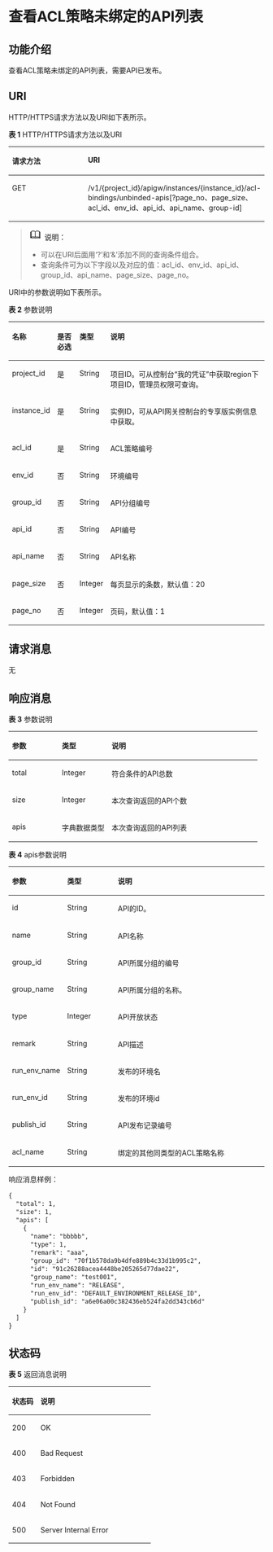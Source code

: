 # 查看ACL策略未绑定的API列表<a name="apig-phapi-180713096"></a>

## 功能介绍<a name="section61570312"></a>

查看ACL策略未绑定的API列表，需要API已发布。

## URI<a name="section17261904"></a>

HTTP/HTTPS请求方法以及URI如下表所示。

**表 1**  HTTP/HTTPS请求方法以及URI

<a name="table7075937"></a>
<table><thead align="left"><tr id="row65440801"><th class="cellrowborder" valign="top" width="34.339999999999996%" id="mcps1.2.3.1.1"><p id="p66213500"><a name="p66213500"></a><a name="p66213500"></a>请求方法</p>
</th>
<th class="cellrowborder" valign="top" width="65.66%" id="mcps1.2.3.1.2"><p id="p61693288"><a name="p61693288"></a><a name="p61693288"></a>URI</p>
</th>
</tr>
</thead>
<tbody><tr id="row31100428"><td class="cellrowborder" valign="top" width="34.339999999999996%" headers="mcps1.2.3.1.1 "><p id="p36106769"><a name="p36106769"></a><a name="p36106769"></a>GET</p>
</td>
<td class="cellrowborder" valign="top" width="65.66%" headers="mcps1.2.3.1.2 "><p id="p38967199"><a name="p38967199"></a><a name="p38967199"></a><span id="ph18750123216442"><a name="ph18750123216442"></a><a name="ph18750123216442"></a>/v1/{project_id}/apigw/instances/{instance_id}</span>/acl-bindings/unbinded-apis[?page_no、page_size、acl_id、env_id、api_id、api_name、group-id]</p>
</td>
</tr>
</tbody>
</table>

>![](public_sys-resources/icon-note.gif) **说明：**   
>-   可以在URI后面用‘?’和‘&’添加不同的查询条件组合。  
>-   查询条件可为以下字段以及对应的值：acl\_id、env\_id、api\_id、group\_id、api\_name、page\_size、page\_no。  

URI中的参数说明如下表所示。

**表 2**  参数说明

<a name="table45607562"></a>
<table><thead align="left"><tr id="row21909387"><th class="cellrowborder" valign="top" width="16%" id="mcps1.2.5.1.1"><p id="p29829884"><a name="p29829884"></a><a name="p29829884"></a>名称</p>
</th>
<th class="cellrowborder" valign="top" width="9%" id="mcps1.2.5.1.2"><p id="p301534"><a name="p301534"></a><a name="p301534"></a>是否必选</p>
</th>
<th class="cellrowborder" valign="top" width="9%" id="mcps1.2.5.1.3"><p id="p24424280"><a name="p24424280"></a><a name="p24424280"></a>类型</p>
</th>
<th class="cellrowborder" valign="top" width="66%" id="mcps1.2.5.1.4"><p id="p32209683"><a name="p32209683"></a><a name="p32209683"></a>说明</p>
</th>
</tr>
</thead>
<tbody><tr id="row15590143542015"><td class="cellrowborder" valign="top" width="16%" headers="mcps1.2.5.1.1 "><p id="p55878963"><a name="p55878963"></a><a name="p55878963"></a>project_id</p>
</td>
<td class="cellrowborder" valign="top" width="9%" headers="mcps1.2.5.1.2 "><p id="p29902160"><a name="p29902160"></a><a name="p29902160"></a>是</p>
</td>
<td class="cellrowborder" valign="top" width="9%" headers="mcps1.2.5.1.3 "><p id="p6155914"><a name="p6155914"></a><a name="p6155914"></a>String</p>
</td>
<td class="cellrowborder" valign="top" width="66%" headers="mcps1.2.5.1.4 "><p id="p28867016"><a name="p28867016"></a><a name="p28867016"></a>项目ID。可从控制台“我的凭证”中获取region下项目ID，管理员权限可查询。</p>
</td>
</tr>
<tr id="row172471935182017"><td class="cellrowborder" valign="top" width="16%" headers="mcps1.2.5.1.1 "><p id="p1780913159538"><a name="p1780913159538"></a><a name="p1780913159538"></a>instance_id</p>
</td>
<td class="cellrowborder" valign="top" width="9%" headers="mcps1.2.5.1.2 "><p id="p9809215115310"><a name="p9809215115310"></a><a name="p9809215115310"></a>是</p>
</td>
<td class="cellrowborder" valign="top" width="9%" headers="mcps1.2.5.1.3 "><p id="p1280914152538"><a name="p1280914152538"></a><a name="p1280914152538"></a>String</p>
</td>
<td class="cellrowborder" valign="top" width="66%" headers="mcps1.2.5.1.4 "><p id="p1880914157537"><a name="p1880914157537"></a><a name="p1880914157537"></a>实例ID，可从API网关控制台的专享版实例信息中获取。</p>
</td>
</tr>
<tr id="row58847543"><td class="cellrowborder" valign="top" width="16%" headers="mcps1.2.5.1.1 "><p id="p1921642"><a name="p1921642"></a><a name="p1921642"></a>acl_id</p>
</td>
<td class="cellrowborder" valign="top" width="9%" headers="mcps1.2.5.1.2 "><p id="p21435351"><a name="p21435351"></a><a name="p21435351"></a>是</p>
</td>
<td class="cellrowborder" valign="top" width="9%" headers="mcps1.2.5.1.3 "><p id="p58541860"><a name="p58541860"></a><a name="p58541860"></a>String</p>
</td>
<td class="cellrowborder" valign="top" width="66%" headers="mcps1.2.5.1.4 "><p id="p17951547165618"><a name="p17951547165618"></a><a name="p17951547165618"></a>ACL策略编号</p>
</td>
</tr>
<tr id="row62887495"><td class="cellrowborder" valign="top" width="16%" headers="mcps1.2.5.1.1 "><p id="p60722300"><a name="p60722300"></a><a name="p60722300"></a>env_id</p>
</td>
<td class="cellrowborder" valign="top" width="9%" headers="mcps1.2.5.1.2 "><p id="p19559245"><a name="p19559245"></a><a name="p19559245"></a>否</p>
</td>
<td class="cellrowborder" valign="top" width="9%" headers="mcps1.2.5.1.3 "><p id="p40795044"><a name="p40795044"></a><a name="p40795044"></a>String</p>
</td>
<td class="cellrowborder" valign="top" width="66%" headers="mcps1.2.5.1.4 "><p id="p16064230"><a name="p16064230"></a><a name="p16064230"></a>环境编号</p>
</td>
</tr>
<tr id="row10360348"><td class="cellrowborder" valign="top" width="16%" headers="mcps1.2.5.1.1 "><p id="p33881836"><a name="p33881836"></a><a name="p33881836"></a>group_id</p>
</td>
<td class="cellrowborder" valign="top" width="9%" headers="mcps1.2.5.1.2 "><p id="p60074205"><a name="p60074205"></a><a name="p60074205"></a>否</p>
</td>
<td class="cellrowborder" valign="top" width="9%" headers="mcps1.2.5.1.3 "><p id="p34172438"><a name="p34172438"></a><a name="p34172438"></a>String</p>
</td>
<td class="cellrowborder" valign="top" width="66%" headers="mcps1.2.5.1.4 "><p id="p16504128"><a name="p16504128"></a><a name="p16504128"></a>API分组编号</p>
</td>
</tr>
<tr id="row14319431"><td class="cellrowborder" valign="top" width="16%" headers="mcps1.2.5.1.1 "><p id="p19023261"><a name="p19023261"></a><a name="p19023261"></a>api_id</p>
</td>
<td class="cellrowborder" valign="top" width="9%" headers="mcps1.2.5.1.2 "><p id="p64489143"><a name="p64489143"></a><a name="p64489143"></a>否</p>
</td>
<td class="cellrowborder" valign="top" width="9%" headers="mcps1.2.5.1.3 "><p id="p56238077"><a name="p56238077"></a><a name="p56238077"></a>String</p>
</td>
<td class="cellrowborder" valign="top" width="66%" headers="mcps1.2.5.1.4 "><p id="p58990425"><a name="p58990425"></a><a name="p58990425"></a>API编号</p>
</td>
</tr>
<tr id="row61151777"><td class="cellrowborder" valign="top" width="16%" headers="mcps1.2.5.1.1 "><p id="p54346934"><a name="p54346934"></a><a name="p54346934"></a>api_name</p>
</td>
<td class="cellrowborder" valign="top" width="9%" headers="mcps1.2.5.1.2 "><p id="p40025556"><a name="p40025556"></a><a name="p40025556"></a>否</p>
</td>
<td class="cellrowborder" valign="top" width="9%" headers="mcps1.2.5.1.3 "><p id="p20844578"><a name="p20844578"></a><a name="p20844578"></a>String</p>
</td>
<td class="cellrowborder" valign="top" width="66%" headers="mcps1.2.5.1.4 "><p id="p10689224"><a name="p10689224"></a><a name="p10689224"></a>API名称</p>
</td>
</tr>
<tr id="row29094156"><td class="cellrowborder" valign="top" width="16%" headers="mcps1.2.5.1.1 "><p id="p7816426"><a name="p7816426"></a><a name="p7816426"></a>page_size</p>
</td>
<td class="cellrowborder" valign="top" width="9%" headers="mcps1.2.5.1.2 "><p id="p29150773"><a name="p29150773"></a><a name="p29150773"></a>否</p>
</td>
<td class="cellrowborder" valign="top" width="9%" headers="mcps1.2.5.1.3 "><p id="p12402388"><a name="p12402388"></a><a name="p12402388"></a>Integer</p>
</td>
<td class="cellrowborder" valign="top" width="66%" headers="mcps1.2.5.1.4 "><p id="p65069360"><a name="p65069360"></a><a name="p65069360"></a>每页显示的条数，默认值：20</p>
</td>
</tr>
<tr id="row48753328"><td class="cellrowborder" valign="top" width="16%" headers="mcps1.2.5.1.1 "><p id="p56705457"><a name="p56705457"></a><a name="p56705457"></a>page_no</p>
</td>
<td class="cellrowborder" valign="top" width="9%" headers="mcps1.2.5.1.2 "><p id="p29739299"><a name="p29739299"></a><a name="p29739299"></a>否</p>
</td>
<td class="cellrowborder" valign="top" width="9%" headers="mcps1.2.5.1.3 "><p id="p60073005"><a name="p60073005"></a><a name="p60073005"></a>Integer</p>
</td>
<td class="cellrowborder" valign="top" width="66%" headers="mcps1.2.5.1.4 "><p id="p34075256"><a name="p34075256"></a><a name="p34075256"></a>页码，默认值：1</p>
</td>
</tr>
</tbody>
</table>

## 请求消息<a name="section21139415"></a>

无

## 响应消息<a name="section34571087"></a>

**表 3**  参数说明

<a name="table11928633"></a>
<table><thead align="left"><tr id="row60512777"><th class="cellrowborder" valign="top" width="20%" id="mcps1.2.4.1.1"><p id="p2587895"><a name="p2587895"></a><a name="p2587895"></a>参数</p>
</th>
<th class="cellrowborder" valign="top" width="20%" id="mcps1.2.4.1.2"><p id="p8292946"><a name="p8292946"></a><a name="p8292946"></a>类型</p>
</th>
<th class="cellrowborder" valign="top" width="60%" id="mcps1.2.4.1.3"><p id="p640001"><a name="p640001"></a><a name="p640001"></a>说明</p>
</th>
</tr>
</thead>
<tbody><tr id="row51840109"><td class="cellrowborder" valign="top" width="20%" headers="mcps1.2.4.1.1 "><p id="p38299261"><a name="p38299261"></a><a name="p38299261"></a>total</p>
</td>
<td class="cellrowborder" valign="top" width="20%" headers="mcps1.2.4.1.2 "><p id="p15232409"><a name="p15232409"></a><a name="p15232409"></a>Integer</p>
</td>
<td class="cellrowborder" valign="top" width="60%" headers="mcps1.2.4.1.3 "><p id="p34954265718"><a name="p34954265718"></a><a name="p34954265718"></a>符合条件的API总数</p>
</td>
</tr>
<tr id="row31464194"><td class="cellrowborder" valign="top" width="20%" headers="mcps1.2.4.1.1 "><p id="p65571805"><a name="p65571805"></a><a name="p65571805"></a>size</p>
</td>
<td class="cellrowborder" valign="top" width="20%" headers="mcps1.2.4.1.2 "><p id="p9716001"><a name="p9716001"></a><a name="p9716001"></a>Integer</p>
</td>
<td class="cellrowborder" valign="top" width="60%" headers="mcps1.2.4.1.3 "><p id="p48798580"><a name="p48798580"></a><a name="p48798580"></a>本次查询返回的API个数</p>
</td>
</tr>
<tr id="row36534044"><td class="cellrowborder" valign="top" width="20%" headers="mcps1.2.4.1.1 "><p id="p6467596"><a name="p6467596"></a><a name="p6467596"></a>apis</p>
</td>
<td class="cellrowborder" valign="top" width="20%" headers="mcps1.2.4.1.2 "><p id="p54113248"><a name="p54113248"></a><a name="p54113248"></a>字典数据类型</p>
</td>
<td class="cellrowborder" valign="top" width="60%" headers="mcps1.2.4.1.3 "><p id="p21096961"><a name="p21096961"></a><a name="p21096961"></a>本次查询返回的API列表</p>
</td>
</tr>
</tbody>
</table>

**表 4**  apis参数说明

<a name="table55654921"></a>
<table><thead align="left"><tr id="row66950944"><th class="cellrowborder" valign="top" width="20%" id="mcps1.2.4.1.1"><p id="p54317399"><a name="p54317399"></a><a name="p54317399"></a>参数</p>
</th>
<th class="cellrowborder" valign="top" width="20%" id="mcps1.2.4.1.2"><p id="p37633227"><a name="p37633227"></a><a name="p37633227"></a>类型</p>
</th>
<th class="cellrowborder" valign="top" width="60%" id="mcps1.2.4.1.3"><p id="p28392547"><a name="p28392547"></a><a name="p28392547"></a>说明</p>
</th>
</tr>
</thead>
<tbody><tr id="row18094984"><td class="cellrowborder" valign="top" width="20%" headers="mcps1.2.4.1.1 "><p id="p56407585"><a name="p56407585"></a><a name="p56407585"></a>id</p>
</td>
<td class="cellrowborder" valign="top" width="20%" headers="mcps1.2.4.1.2 "><p id="p5611671"><a name="p5611671"></a><a name="p5611671"></a>String</p>
</td>
<td class="cellrowborder" valign="top" width="60%" headers="mcps1.2.4.1.3 "><p id="p51892177"><a name="p51892177"></a><a name="p51892177"></a>API的ID。</p>
</td>
</tr>
<tr id="row64376411"><td class="cellrowborder" valign="top" width="20%" headers="mcps1.2.4.1.1 "><p id="p47106807"><a name="p47106807"></a><a name="p47106807"></a>name</p>
</td>
<td class="cellrowborder" valign="top" width="20%" headers="mcps1.2.4.1.2 "><p id="p57555019"><a name="p57555019"></a><a name="p57555019"></a>String</p>
</td>
<td class="cellrowborder" valign="top" width="60%" headers="mcps1.2.4.1.3 "><p id="p31444992"><a name="p31444992"></a><a name="p31444992"></a>API名称</p>
</td>
</tr>
<tr id="row14569478"><td class="cellrowborder" valign="top" width="20%" headers="mcps1.2.4.1.1 "><p id="p39277103"><a name="p39277103"></a><a name="p39277103"></a>group_id</p>
</td>
<td class="cellrowborder" valign="top" width="20%" headers="mcps1.2.4.1.2 "><p id="p27328780"><a name="p27328780"></a><a name="p27328780"></a>String</p>
</td>
<td class="cellrowborder" valign="top" width="60%" headers="mcps1.2.4.1.3 "><p id="p66147590"><a name="p66147590"></a><a name="p66147590"></a>API所属分组的编号</p>
</td>
</tr>
<tr id="row58457401"><td class="cellrowborder" valign="top" width="20%" headers="mcps1.2.4.1.1 "><p id="p37429032"><a name="p37429032"></a><a name="p37429032"></a>group_name</p>
</td>
<td class="cellrowborder" valign="top" width="20%" headers="mcps1.2.4.1.2 "><p id="p11852776"><a name="p11852776"></a><a name="p11852776"></a>String</p>
</td>
<td class="cellrowborder" valign="top" width="60%" headers="mcps1.2.4.1.3 "><p id="p20550817"><a name="p20550817"></a><a name="p20550817"></a>API所属分组的名称。</p>
</td>
</tr>
<tr id="row4920279"><td class="cellrowborder" valign="top" width="20%" headers="mcps1.2.4.1.1 "><p id="p62998338"><a name="p62998338"></a><a name="p62998338"></a>type</p>
</td>
<td class="cellrowborder" valign="top" width="20%" headers="mcps1.2.4.1.2 "><p id="p2591766"><a name="p2591766"></a><a name="p2591766"></a>Integer</p>
</td>
<td class="cellrowborder" valign="top" width="60%" headers="mcps1.2.4.1.3 "><p id="p8606457"><a name="p8606457"></a><a name="p8606457"></a>API开放状态</p>
</td>
</tr>
<tr id="row57391748"><td class="cellrowborder" valign="top" width="20%" headers="mcps1.2.4.1.1 "><p id="p18220050"><a name="p18220050"></a><a name="p18220050"></a>remark</p>
</td>
<td class="cellrowborder" valign="top" width="20%" headers="mcps1.2.4.1.2 "><p id="p66537956"><a name="p66537956"></a><a name="p66537956"></a>String</p>
</td>
<td class="cellrowborder" valign="top" width="60%" headers="mcps1.2.4.1.3 "><p id="p20865379"><a name="p20865379"></a><a name="p20865379"></a>API描述</p>
</td>
</tr>
<tr id="row57771451"><td class="cellrowborder" valign="top" width="20%" headers="mcps1.2.4.1.1 "><p id="p48975920"><a name="p48975920"></a><a name="p48975920"></a>run_env_name</p>
</td>
<td class="cellrowborder" valign="top" width="20%" headers="mcps1.2.4.1.2 "><p id="p7626561"><a name="p7626561"></a><a name="p7626561"></a>String</p>
</td>
<td class="cellrowborder" valign="top" width="60%" headers="mcps1.2.4.1.3 "><p id="p13771736"><a name="p13771736"></a><a name="p13771736"></a>发布的环境名</p>
</td>
</tr>
<tr id="row56836760"><td class="cellrowborder" valign="top" width="20%" headers="mcps1.2.4.1.1 "><p id="p40374832"><a name="p40374832"></a><a name="p40374832"></a>run_env_id</p>
</td>
<td class="cellrowborder" valign="top" width="20%" headers="mcps1.2.4.1.2 "><p id="p49135936"><a name="p49135936"></a><a name="p49135936"></a>String</p>
</td>
<td class="cellrowborder" valign="top" width="60%" headers="mcps1.2.4.1.3 "><p id="p20587889"><a name="p20587889"></a><a name="p20587889"></a>发布的环境id</p>
</td>
</tr>
<tr id="row51073277"><td class="cellrowborder" valign="top" width="20%" headers="mcps1.2.4.1.1 "><p id="p43294786"><a name="p43294786"></a><a name="p43294786"></a>publish_id</p>
</td>
<td class="cellrowborder" valign="top" width="20%" headers="mcps1.2.4.1.2 "><p id="p17216763"><a name="p17216763"></a><a name="p17216763"></a>String</p>
</td>
<td class="cellrowborder" valign="top" width="60%" headers="mcps1.2.4.1.3 "><p id="p52380561"><a name="p52380561"></a><a name="p52380561"></a>API发布记录编号</p>
</td>
</tr>
<tr id="row1663002"><td class="cellrowborder" valign="top" width="20%" headers="mcps1.2.4.1.1 "><p id="p485445"><a name="p485445"></a><a name="p485445"></a>acl_name</p>
</td>
<td class="cellrowborder" valign="top" width="20%" headers="mcps1.2.4.1.2 "><p id="p39321089"><a name="p39321089"></a><a name="p39321089"></a>String</p>
</td>
<td class="cellrowborder" valign="top" width="60%" headers="mcps1.2.4.1.3 "><p id="p30891637"><a name="p30891637"></a><a name="p30891637"></a>绑定的其他同类型的ACL策略名称</p>
</td>
</tr>
</tbody>
</table>

响应消息样例：

```
{
  "total": 1,
  "size": 1,
  "apis": [
    {
      "name": "bbbbb",
      "type": 1,
      "remark": "aaa",
      "group_id": "70f1b578da9b4dfe889b4c33d1b995c2",
      "id": "91c26288acea4448be205265d77dae22",
      "group_name": "test001",
      "run_env_name": "RELEASE",
      "run_env_id": "DEFAULT_ENVIRONMENT_RELEASE_ID",
      "publish_id": "a6e06a00c382436eb524fa2dd343cb6d"
    }
  ]
}
```

## 状态码<a name="section56037015"></a>

**表 5**  返回消息说明

<a name="table28132847"></a>
<table><thead align="left"><tr id="row3719443"><th class="cellrowborder" valign="top" width="20%" id="mcps1.2.3.1.1"><p id="p32839460"><a name="p32839460"></a><a name="p32839460"></a>状态码</p>
</th>
<th class="cellrowborder" valign="top" width="80%" id="mcps1.2.3.1.2"><p id="p42750569"><a name="p42750569"></a><a name="p42750569"></a>说明</p>
</th>
</tr>
</thead>
<tbody><tr id="row40244042"><td class="cellrowborder" valign="top" width="20%" headers="mcps1.2.3.1.1 "><p id="p38542001"><a name="p38542001"></a><a name="p38542001"></a>200</p>
</td>
<td class="cellrowborder" valign="top" width="80%" headers="mcps1.2.3.1.2 "><p id="p34894339"><a name="p34894339"></a><a name="p34894339"></a>OK</p>
</td>
</tr>
<tr id="row45613601"><td class="cellrowborder" valign="top" width="20%" headers="mcps1.2.3.1.1 "><p id="p3714177"><a name="p3714177"></a><a name="p3714177"></a>400</p>
</td>
<td class="cellrowborder" valign="top" width="80%" headers="mcps1.2.3.1.2 "><p id="p32412930"><a name="p32412930"></a><a name="p32412930"></a>Bad Request</p>
</td>
</tr>
<tr id="row23280918"><td class="cellrowborder" valign="top" width="20%" headers="mcps1.2.3.1.1 "><p id="p6706219"><a name="p6706219"></a><a name="p6706219"></a>403</p>
</td>
<td class="cellrowborder" valign="top" width="80%" headers="mcps1.2.3.1.2 "><p id="p6332852"><a name="p6332852"></a><a name="p6332852"></a>Forbidden</p>
</td>
</tr>
<tr id="row56995672"><td class="cellrowborder" valign="top" width="20%" headers="mcps1.2.3.1.1 "><p id="p53246699"><a name="p53246699"></a><a name="p53246699"></a>404</p>
</td>
<td class="cellrowborder" valign="top" width="80%" headers="mcps1.2.3.1.2 "><p id="p18015334"><a name="p18015334"></a><a name="p18015334"></a>Not Found</p>
</td>
</tr>
<tr id="row27920282"><td class="cellrowborder" valign="top" width="20%" headers="mcps1.2.3.1.1 "><p id="p46950406"><a name="p46950406"></a><a name="p46950406"></a>500</p>
</td>
<td class="cellrowborder" valign="top" width="80%" headers="mcps1.2.3.1.2 "><p id="p44886509"><a name="p44886509"></a><a name="p44886509"></a>Server Internal Error</p>
</td>
</tr>
</tbody>
</table>

